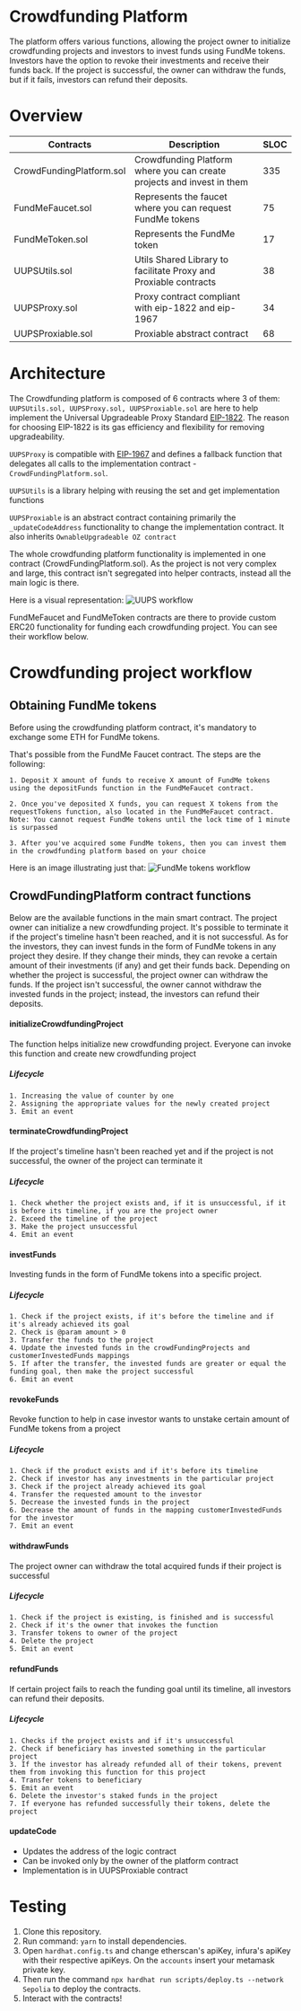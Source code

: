 # Crowdfunding Platform

The platform offers various functions, allowing the project owner to initialize crowdfunding projects and investors to invest funds using FundMe tokens. Investors have the option to revoke their investments and receive their funds back. If the project is successful, the owner can withdraw the funds, but if it fails, investors can refund their deposits.

# Overview

| Contracts                 | Description                                                               | SLOC |
|---------------------------|---------------------------------------------------------------------------|------|
| CrowdFundingPlatform.sol  | Crowdfunding Platform where you can create projects and invest in them    | 335  |
| FundMeFaucet.sol          | Represents the faucet where you can request FundMe tokens                 | 75   |
| FundMeToken.sol           | Represents the FundMe token                                               | 17   |
| UUPSUtils.sol             | Utils Shared Library to facilitate Proxy and Proxiable contracts          | 38   |
| UUPSProxy.sol             | Proxy contract compliant with eip-1822 and eip-1967                       | 34   |
| UUPSProxiable.sol         | Proxiable abstract contract                                               | 68   |

# Architecture

The Crowdfunding platform is composed of 6 contracts where 3 of them: `UUPSUtils.sol, UUPSProxy.sol, UUPSProxiable.sol` are here to help implement the Universal Upgradeable Proxy Standard [EIP-1822](https://eips.ethereum.org/EIPS/eip-1822). The reason for choosing EIP-1822 is its gas efficiency and flexibility for removing upgradeability.

`UUPSProxy` is compatible with [EIP-1967](https://eips.ethereum.org/EIPS/eip-1967) and defines a fallback function that delegates all calls to the implementation contract - `CrowdFundingPlatform.sol`.

`UUPSUtils` is a library helping with reusing the set and get implementation functions

`UUPSProxiable` is an abstract contract containing primarily the `_updateCodeAddress` functionality to change the implementation contract. It also inherits `OwnableUpgradeable OZ contract`

The whole crowdfunding platform functionality is implemented in one contract (CrowdFundingPlatform.sol). As the project is not very complex and large, this contract isn't segregated into helper contracts, instead all the main logic is there.

Here is a visual representation:
![UUPS workflow](<Images/UUPS workflow.png>)

FundMeFaucet and FundMeToken contracts are there to provide custom ERC20 functionality for funding each crowdfunding project. You can see their workflow below.

# Crowdfunding project workflow

## Obtaining FundMe tokens
Before using the crowdfunding platform contract, it's mandatory to exchange some ETH for FundMe tokens.

That's possible from the FundMe Faucet contract.
The steps are the following:
```
1. Deposit X amount of funds to receive X amount of FundMe tokens using the depositFunds function in the FundMeFaucet contract.

2. Once you've deposited X funds, you can request X tokens from the requestTokens function, also located in the FundMeFaucet contract.
Note: You cannot request FundMe tokens until the lock time of 1 minute is surpassed

3. After you've acquired some FundMe tokens, then you can invest them in the crowdfunding platform based on your choice
```

Here is an image illustrating just that:
![FundMe tokens workflow](<Images/FundMe tokens workflow.png>)

## CrowdFundingPlatform contract functions
Below are the available functions in the main smart contract. The project owner can initialize a new crowdfunding project. It's possible to terminate it if the project's timeline hasn't been reached, and it is not successful. As for the investors, they can invest funds in the form of FundMe tokens in any project they desire. If they change their minds, they can revoke a certain amount of their investments (if any) and get their funds back. Depending on whether the project is successful, the project owner can withdraw the funds. If the project isn't successful, the owner cannot withdraw the invested funds in the project; instead, the investors can refund their deposits.

#### initializeCrowdfundingProject
The function helps initialize new crowdfunding project.
Everyone can invoke this function and create new crowdfunding project
##### Lifecycle
```
1. Increasing the value of counter by one
2. Assigning the appropriate values for the newly created project
3. Emit an event
```

#### terminateCrowdfundingProject
If the project's timeline hasn't been reached yet and if the project is not successful, the owner of the project can terminate it
##### Lifecycle
```
1. Check whether the project exists and, if it is unsuccessful, if it is before its timeline, if you are the project owner
2. Exceed the timeline of the project
3. Make the project unsuccessful
4. Emit an event
```

#### investFunds
Investing funds in the form of FundMe tokens into a specific project.
##### Lifecycle
```
1. Check if the project exists, if it's before the timeline and if it's already achieved its goal
2. Check is @param amount > 0
3. Transfer the funds to the project
4. Update the invested funds in the crowdFundingProjects and customerInvestedFunds mappings
5. If after the transfer, the invested funds are greater or equal the funding goal, then make the project successful
6. Emit an event
```

#### revokeFunds
Revoke function to help in case investor wants to unstake certain amount of FundMe tokens from a project
##### Lifecycle
```
1. Check if the product exists and if it's before its timeline
2. Check if investor has any investments in the particular project
3. Check if the project already achieved its goal
4. Transfer the requested amount to the investor
5. Decrease the invested funds in the project
6. Decrease the amount of funds in the mapping customerInvestedFunds for the investor
7. Emit an event
```

#### withdrawFunds
The project owner can withdraw the total acquired funds if their project is successful
##### Lifecycle
```
1. Check if the project is existing, is finished and is successful
2. Check if it's the owner that invokes the function
3. Transfer tokens to owner of the project
4. Delete the project
5. Emit an event
```

#### refundFunds
If certain project fails to reach the funding goal until its timeline, all investors can refund their deposits.
##### Lifecycle
```
1. Checks if the project exists and if it's unsuccessful
2. Check if beneficiary has invested something in the particular project
3. If the investor has already refunded all of their tokens, prevent them from invoking this function for this project
4. Transfer tokens to beneficiary
5. Emit an event
6. Delete the investor's staked funds in the project
7. If everyone has refunded successfully their tokens, delete the project
```

#### updateCode
* Updates the address of the logic contract
* Can be invoked only by the owner of the platform contract
* Implementation is in UUPSProxiable contract


# Testing
1. Clone this repository.
2. Run command: `yarn` to install dependencies.
3. Open `hardhat.config.ts` and change etherscan's apiKey, infura's apiKey with their respective apiKeys. On the `accounts` insert your metamask private key.
4. Then run the command `npx hardhat run scripts/deploy.ts --network Sepolia` to deploy the contracts.
5. Interact with the contracts!
